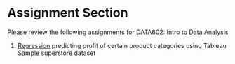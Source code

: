 # Assignment Section

Please review the following assignments for DATA602: Intro to Data Analysis

1. <a href=https://github.com/Lwhieldon/IntroToDataAnalysis/tree/master/Assignments/Assignment%201>Regression</a> predicting profit of certain product categories using Tableau Sample superstore dataset

